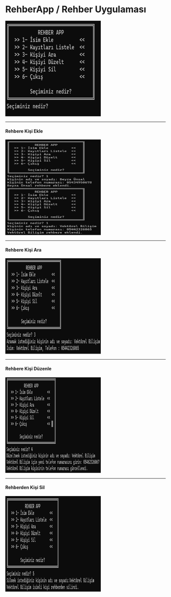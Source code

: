 <h1>RehberApp / Rehber Uygulaması</h1>

<img src="anamenü.png" width="300" height="300" alt="Örnek Resim"/>
<hr /><b><h4>Rehbere Kişi Ekle</h4></b>
<img src="ekle.png" width="300" height="300" alt="Örnek Resim"/>
<hr /><b><h4>Rehbere Kişi Ara</h4></b>
<img src="ara.png" width="300" height="300" alt="Örnek Resim"/>
<hr /><b><h4>Rehbere Kişi Düzenle</h4></b>
<img src="düzelt.png" width="300" height="300" alt="Örnek Resim"/>
<hr /><b><h4>Rehberden Kişi Sil</h4></b>
<img src="sil.png" width="300" height="300" alt="Örnek Resim"/>
